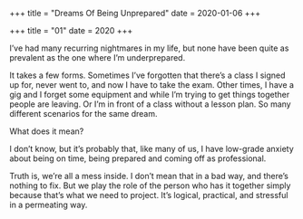+++
title = "Dreams Of Being Unprepared"
date = 2020-01-06
+++

+++
title = "01"
date = 2020
+++

I’ve had many recurring nightmares in my life, but none have been quite as prevalent as the one where I’m underprepared.

It takes a few forms. Sometimes I’ve forgotten that there’s a class I signed up for, never went to, and now I have to take the exam. Other times, I have a gig and I forget some equipment and while I’m trying to get things together people are leaving. Or I’m in front of a class without a lesson plan. So many different scenarios for the same dream.

What does it mean? 

I don’t know, but it’s probably that, like many of us, I have low-grade anxiety about being on time, being prepared and coming off as professional.

Truth is, we’re all a mess inside. I don’t mean that in a bad way, and there’s nothing to fix. But we play the role of the person who has it together simply because that’s what we need to project. It’s logical, practical, and stressful in a permeating way.